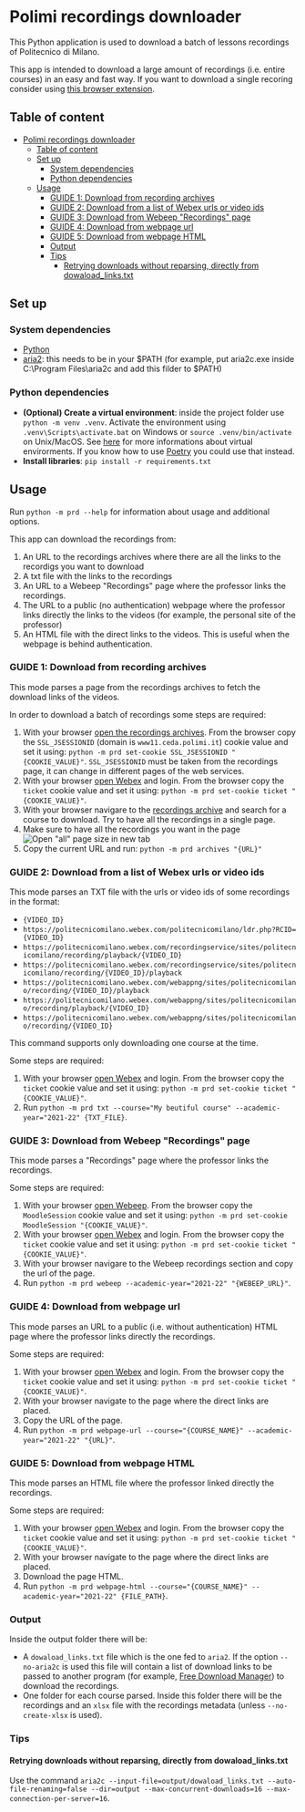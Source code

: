 # Polimi recordings downloader
This Python application is used to download a batch of lessons recordings of Politecnico di Milano.

This app is intended to download a large amount of recordings (i.e. entire courses) in an easy and fast way.
If you want to download a single recoring consider using [this browser extension](https://github.com/jacopo-j/WebXDownloader).

## Table of content
- [Polimi recordings downloader](#polimi-recordings-downloader)
  - [Table of content](#table-of-content)
  - [Set up](#set-up)
    - [System dependencies](#system-dependencies)
    - [Python dependencies](#python-dependencies)
  - [Usage](#usage)
    - [GUIDE 1: Download from recording archives](#guide-1-download-from-recording-archives)
    - [GUIDE 2: Download from a list of Webex urls or video ids](#guide-2-download-from-a-list-of-webex-urls-or-video-ids)
    - [GUIDE 3: Download from Webeep "Recordings" page](#guide-3-download-from-webeep-recordings-page)
    - [GUIDE 4: Download from webpage url](#guide-4-download-from-webpage-url)
    - [GUIDE 5: Download from webpage HTML](#guide-5-download-from-webpage-html)
    - [Output](#output)
    - [Tips](#tips)
      - [Retrying downloads without reparsing, directly from dowaload_links.txt](#retrying-downloads-without-reparsing-directly-from-dowaload_linkstxt)

## Set up
### System dependencies
- [Python](https://www.python.org/downloads/)
- [aria2](https://github.com/aria2/aria2/releases/): this needs to be in your $PATH (for example, put aria2c.exe inside C:\Program Files\aria2c and add this filder to $PATH)

### Python dependencies
- **(Optional) Create a virtual environment**: inside the project folder use `python -m venv .venv`. Activate the environment using `.venv\Scripts\activate.bat` on Windows or `source .venv/bin/activate` on Unix/MacOS. See [here](https://docs.python.org/3/tutorial/venv.html) for more informations about virtual envirorments. If you know how to use [Poetry](https://python-poetry.org/) you could use that instead.
- **Install libraries**: `pip install -r requirements.txt`

## Usage
Run `python -m prd --help` for information about usage and additional options.

This app can download the recordings from:
1. An URL to the recordings archives where there are all the links to the recordigs you want to download
2. A txt file with the links to the recordings
3. An URL to a Webeep "Recordings" page where the professor links the recordings.
4. The URL to a public (no authentication) webpage where the professor links directly the links to the videos (for example, the personal site of the professor)
5. An HTML file with the direct links to the videos. This is useful when the webpage is behind authentication.

### GUIDE 1: Download from recording archives
This mode parses a page from the recordings archives to fetch the download links of the videos.

In order to download a batch of recordings some steps are required:
1. With your browser [open the recordings archives](https://servizionline.polimi.it/portaleservizi/portaleservizi/controller/preferiti/Preferiti.do?evn_srv=evento&idServizio=2314). From the browser copy the `SSL_JSESSIONID` (domain is `www11.ceda.polimi.it`) cookie value and set it using: `python -m prd set-cookie SSL_JSESSIONID "{COOKIE_VALUE}"`. `SSL_JSESSIONID` must be taken from the recordings page, it can change in different pages of the web services.
2. With your browser [open Webex](https://politecnicomilano.webex.com/webappng/sites/politecnicomilano/dashboard?siteurl=politecnicomilano) and login. From the browser copy the `ticket` cookie value and set it using: `python -m prd set-cookie ticket "{COOKIE_VALUE}"`.
3. With your browser navigare to the [recordings archive](https://servizionline.polimi.it/portaleservizi/portaleservizi/controller/preferiti/Preferiti.do?evn_srv=evento&idServizio=2314) and search for a course to download. Try to have all the recordings in a single page.
4. Make sure to have all the recordings you want in the page
![Open "all" page size in new tab](assets/open-all-new-tab.png)
5. Copy the current URL and run: `python -m prd archives "{URL}"`

### GUIDE 2: Download from a list of Webex urls or video ids
This mode parses an TXT file with the urls or video ids of some recordings in the format:
- `{VIDEO_ID}`
- `https://politecnicomilano.webex.com/politecnicomilano/ldr.php?RCID={VIDEO_ID}`
- `https://politecnicomilano.webex.com/recordingservice/sites/politecnicomilano/recording/playback/{VIDEO_ID}`
- `https://politecnicomilano.webex.com/recordingservice/sites/politecnicomilano/recording/{VIDEO_ID}/playback`
- `https://politecnicomilano.webex.com/webappng/sites/politecnicomilano/recording/{VIDEO_ID}/playback`
- `https://politecnicomilano.webex.com/webappng/sites/politecnicomilano/recording/playback/{VIDEO_ID}`
- `https://politecnicomilano.webex.com/webappng/sites/politecnicomilano/recording/{VIDEO_ID}`

This command supports only downloading one course at the time.

Some steps are required:
1. With your browser [open Webex](https://politecnicomilano.webex.com/webappng/sites/politecnicomilano/dashboard?siteurl=politecnicomilano) and login. From the browser copy the `ticket` cookie value and set it using: `python -m prd set-cookie ticket "{COOKIE_VALUE}"`.
2. Run `python -m prd txt --course="My beutiful course" --academic-year="2021-22" {TXT_FILE}`.

### GUIDE 3: Download from Webeep "Recordings" page
This mode parses a "Recordings" page where the professor links the recordings.

Some steps are required:
1. With your browser [open Webeep](https://webeep.polimi.it). From the browser copy the `MoodleSession` cookie value and set it using: `python -m prd set-cookie MoodleSession "{COOKIE_VALUE}"`.
2. With your browser [open Webex](https://politecnicomilano.webex.com/webappng/sites/politecnicomilano/dashboard?siteurl=politecnicomilano) and login. From the browser copy the `ticket` cookie value and set it using: `python -m prd set-cookie ticket "{COOKIE_VALUE}"`.
3. With your browser navigare to the Webeep recordings section and copy the url of the page.
4. Run `python -m prd webeep --academic-year="2021-22" "{WEBEEP_URL}"`.

### GUIDE 4: Download from webpage url
This mode parses an URL to a public (i.e. without authentication) HTML page where the professor links directly the recordings.

Some steps are required:
1. With your browser [open Webex](https://politecnicomilano.webex.com/webappng/sites/politecnicomilano/dashboard?siteurl=politecnicomilano) and login. From the browser copy the `ticket` cookie value and set it using: `python -m prd set-cookie ticket "{COOKIE_VALUE}"`.
2. With your browser navigate to the page where the direct links are placed.
3. Copy the URL of the page.
4. Run `python -m prd webpage-url --course="{COURSE_NAME}" --academic-year="2021-22" "{URL}"`.

### GUIDE 5: Download from webpage HTML
This mode parses an HTML file where the professor linked directly the recordings.

Some steps are required:
1. With your browser [open Webex](https://politecnicomilano.webex.com/webappng/sites/politecnicomilano/dashboard?siteurl=politecnicomilano) and login. From the browser copy the `ticket` cookie value and set it using: `python -m prd set-cookie ticket "{COOKIE_VALUE}"`.
2. With your browser navigate to the page where the direct links are placed.
3. Download the page HTML.
4. Run `python -m prd webpage-html --course="{COURSE_NAME}" --academic-year="2021-22" {FILE_PATH}`.

### Output
Inside the output folder there will be:
- A `dowaload_links.txt` file which is the one fed to `aria2`. If the option `--no-aria2c` is used this file will contain a list of download links to be passed to another program (for example, [Free Download Manager](https://www.freedownloadmanager.org/)) to download the recordings.
- One folder for each course parsed. Inside this folder there will be the recordings and an `xlsx` file with the recordings metadata (unless `--no-create-xlsx` is used).

### Tips
#### Retrying downloads without reparsing, directly from dowaload_links.txt
Use the command `aria2c --input-file=output/dowaload_links.txt --auto-file-renaming=false --dir=output --max-concurrent-downloads=16 --max-connection-per-server=16`.
